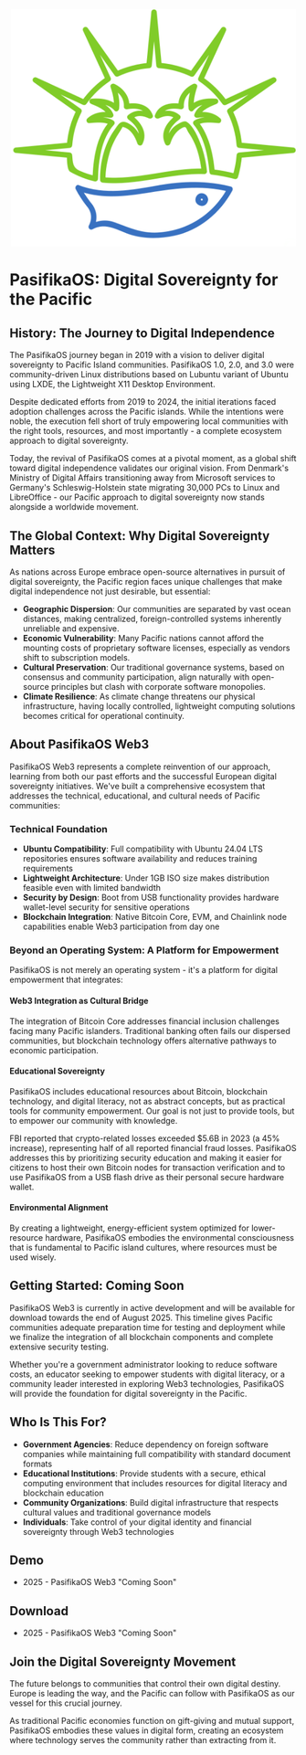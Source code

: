 <p align="center">
 <img width="500" src="https://github.com/EdwinLiavaa/pasifikaos/blob/main/logo.png">
</p>

# PasifikaOS: Digital Sovereignty for the Pacific

## History: The Journey to Digital Independence

The PasifikaOS journey began in 2019 with a vision to deliver digital sovereignty to Pacific Island communities. PasifikaOS 1.0, 2.0, and 3.0 were community-driven Linux distributions based on Lubuntu variant of Ubuntu using LXDE, the Lightweight X11 Desktop Environment.

Despite dedicated efforts from 2019 to 2024, the initial iterations faced adoption challenges across the Pacific islands. While the intentions were noble, the execution fell short of truly empowering local communities with the right tools, resources, and most importantly - a complete ecosystem approach to digital sovereignty.

Today, the revival of PasifikaOS comes at a pivotal moment, as a global shift toward digital independence validates our original vision. From Denmark's Ministry of Digital Affairs transitioning away from Microsoft services to Germany's Schleswig-Holstein state migrating 30,000 PCs to Linux and LibreOffice - our Pacific approach to digital sovereignty now stands alongside a worldwide movement.

## The Global Context: Why Digital Sovereignty Matters

As nations across Europe embrace open-source alternatives in pursuit of digital sovereignty, the Pacific region faces unique challenges that make digital independence not just desirable, but essential:

- **Geographic Dispersion**: Our communities are separated by vast ocean distances, making centralized, foreign-controlled systems inherently unreliable and expensive.
- **Economic Vulnerability**: Many Pacific nations cannot afford the mounting costs of proprietary software licenses, especially as vendors shift to subscription models.
- **Cultural Preservation**: Our traditional governance systems, based on consensus and community participation, align naturally with open-source principles but clash with corporate software monopolies.
- **Climate Resilience**: As climate change threatens our physical infrastructure, having locally controlled, lightweight computing solutions becomes critical for operational continuity.

## About PasifikaOS Web3

PasifikaOS Web3 represents a complete reinvention of our approach, learning from both our past efforts and the successful European digital sovereignty initiatives. We've built a comprehensive ecosystem that addresses the technical, educational, and cultural needs of Pacific communities:

### Technical Foundation

- **Ubuntu Compatibility**: Full compatibility with Ubuntu 24.04 LTS repositories ensures software availability and reduces training requirements
- **Lightweight Architecture**: Under 1GB ISO size makes distribution feasible even with limited bandwidth
- **Security by Design**: Boot from USB functionality provides hardware wallet-level security for sensitive operations
- **Blockchain Integration**: Native Bitcoin Core, EVM, and Chainlink node capabilities enable Web3 participation from day one

### Beyond an Operating System: A Platform for Empowerment

PasifikaOS is not merely an operating system - it's a platform for digital empowerment that integrates:

#### Web3 Integration as Cultural Bridge

The integration of Bitcoin Core addresses financial inclusion challenges facing many Pacific islanders. Traditional banking often fails our dispersed communities, but blockchain technology offers alternative pathways to economic participation.

#### Educational Sovereignty

PasifikaOS includes educational resources about Bitcoin, blockchain technology, and digital literacy, not as abstract concepts, but as practical tools for community empowerment. Our goal is not just to provide tools, but to empower our community with knowledge.

FBI reported that crypto-related losses exceeded $5.6B in 2023 (a 45% increase), representing half of all reported financial fraud losses. PasifikaOS addresses this by prioritizing security education and making it easier for citizens to host their own Bitcoin nodes for transaction verification and to use PasifikaOS from a USB flash drive as their personal secure hardware wallet.

#### Environmental Alignment

By creating a lightweight, energy-efficient system optimized for lower-resource hardware, PasifikaOS embodies the environmental consciousness that is fundamental to Pacific island cultures, where resources must be used wisely.

## Getting Started: Coming Soon

PasifikaOS Web3 is currently in active development and will be available for download towards the end of August 2025. This timeline gives Pacific communities adequate preparation time for testing and deployment while we finalize the integration of all blockchain components and complete extensive security testing.

Whether you're a government administrator looking to reduce software costs, an educator seeking to empower students with digital literacy, or a community leader interested in exploring Web3 technologies, PasifikaOS will provide the foundation for digital sovereignty in the Pacific.

## Who Is This For?

- **Government Agencies**: Reduce dependency on foreign software companies while maintaining full compatibility with standard document formats
- **Educational Institutions**: Provide students with a secure, ethical computing environment that includes resources for digital literacy and blockchain education
- **Community Organizations**: Build digital infrastructure that respects cultural values and traditional governance models
- **Individuals**: Take control of your digital identity and financial sovereignty through Web3 technologies

## Demo

* 2025 - PasifikaOS Web3 "Coming Soon"

## Download

* 2025 - PasifikaOS Web3 "Coming Soon"

## Join the Digital Sovereignty Movement

The future belongs to communities that control their own digital destiny. Europe is leading the way, and the Pacific can follow with PasifikaOS as our vessel for this crucial journey.

As traditional Pacific economies function on gift-giving and mutual support, PasifikaOS embodies these values in digital form, creating an ecosystem where technology serves the community rather than extracting from it.
